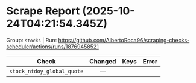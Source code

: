 # Scrape Report (2025-10-24T04:21:54.345Z)

Group: `stocks`  |  Run: https://github.com/AlbertoRoca96/scraping-checks-scheduler/actions/runs/18769458521

| Check | Changed | Keys | Error |
|---|:---:|:--|:--|
| `stock_ntdoy_global_quote` | — |  |  |
